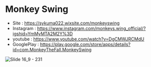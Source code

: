 # Monkey Swing
- Site : https://sykuma022.wixsite.com/monkeyswing
- Instagram : https://www.instagram.com/monkeys.wing_official/?igshid=YmMyMTA2M2Y%3D
- youtube : https://www.youtube.com/watch?v=DgCMWJRCMdU
- GooglePlay : https://play.google.com/store/apps/details?id=com.MonkeyTheFall.MonkeySwing

![Slide 16_9 - 231](https://github.com/newtron-vania/MonkeySwing/assets/118050445/22e86212-59d8-4c9c-9c3c-6fcf931dd4b8)






